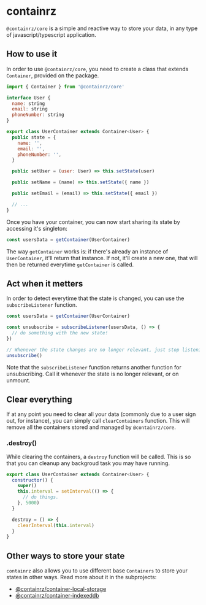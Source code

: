 # containrz

`@containrz/core` is a simple and reactive way to store your data, in any type of javascript/typescript application.

## How to use it

In order to use `@containrz/core`, you need to create a class that extends `Container`, provided on the package.

```js
import { Container } from '@containrz/core'

interface User {
  name: string
  email: string
  phoneNumber: string
}

export class UserContainer extends Container<User> {
  public state = {
    name: '',
    email: '',
    phoneNumber: '',
  }

  public setUser = (user: User) => this.setState(user)

  public setName = (name) => this.setState({ name })

  public setEmail = (email) => this.setState({ email })

  // ...
}
```

Once you have your container, you can now start sharing its state by accessing it's singleton:

```js
const usersData = getContainer(UserContainer)
```

The way `getContainer` works is: if there's already an instance of `UserContainer`, it'll return that instance. If not, it'll create a new one, that will then be returned everytime `getContainer` is called.

## Act when it metters

In order to detect everytime that the state is changed, you can use the `subscribeListener` function.

```js
const usersData = getContainer(UserContainer)

const unsubscribe = subscribeListener(usersData, () => {
  // do something with the new state!
})

// Whenever the state changes are no longer relevant, just stop listening
unsubscribe()
```

Note that the `subscribeListener` function returns another function for unsubscribing. Call it whenever the state is no longer relevant, or on unmount.

## Clear everything

If at any point you need to clear all your data (commonly due to a user sign out, for instance), you can simply call `clearContainers` function.
This will remove all the containers stored and managed by `@containrz/core`.

### .destroy()

While clearing the containers, a `destroy` function will be called. This is so that you can cleanup any backgroud task you may have running.

```js
export class UserContainer extends Container<User> {
  constructor() {
    super()
    this.interval = setInterval(() => {
      // do things.
    }, 5000)
  }

  destroy = () => {
    clearInterval(this.interval)
  }
}
```

## Other ways to store your state

`containrz` also allows you to use different base `Containers` to store your states in other ways. Read more about it in the subprojects:

- [@containrz/container-local-storage](../containrz-container-local-storage)
- [@containrz/container-indexeddb](../containrz-container-indexeddb)
